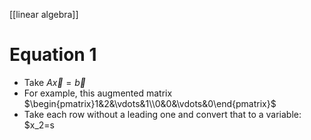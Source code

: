 [[linear algebra]]
# Equation 1
- Take $A\vec{x}=\vec{b}$
- For example, this augmented matrix $\begin{pmatrix}1&2&\vdots&1\\0&0&\vdots&0\end{pmatrix}$
- Take each row without a leading one and convert that to a variable: $x_2=s